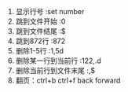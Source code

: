 1. 显示行号 :set number
1. 跳到文件开始 :0
1. 跳到文件结尾 :$
1. 跳到872行  :872
1. 删除1-5行 :1,5d 
1. 删除某一行到当前行  :122,.d
1. 删除当前行到文件末尾 :,$
1. 翻页：ctrl+b ctrl+f   back forward